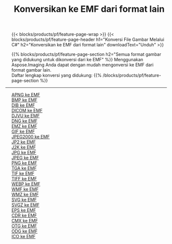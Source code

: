 ﻿---
title: Konversikan ke EMF dari format lain 
weight: 3920
url: /id/java/conversion/to/emf 
lang: id
langdirlevel: 2
locales: zh-hans,ja,it,ru,de,es,fr,nl,id,lt,pl,pt,vi,tr,ko,zh-hant,ar,hi,th,sv,cs,uk,he
description: Menggunakan Aspose.Imaging Anda dapat dengan mudah mengonversi ke EMF dari format lain
---

{{< blocks/products/pf/feature-page-wrap >}}
{{< blocks/products/pf/feature-page-header h1="Konversi File Gambar Melalui C#" h2="Konversikan ke EMF dari format lain" downloadText="Unduh" >}}


{{% blocks/products/pf/feature-page-section  h2="Semua format gambar yang didukung untuk dikonversi dari ke EMF" %}}
Menggunakan Aspose.Imaging Anda dapat dengan mudah mengonversi ke EMF dari format gambar lain.
<br/>
Daftar lengkap konversi yang didukung:
{{% /blocks/products/pf/feature-page-section %}}
<div class="container-fluid productfamilypage bg-gray">
    <div class="convertypes bg-gray agp-content section">
        <div class="container">
		<hr style="margin-left:-20px;"/>
		<div class="row other-converters">
		    <div class='col-md-2 other-converter remove-lp remove-rp'><a href="/imaging/id/java/conversion/apng-to-emf" >APNG ke EMF</a></div>
<div class='col-md-2 other-converter remove-lp remove-rp'><a href="/imaging/id/java/conversion/bmp-to-emf" >BMP ke EMF</a></div>
<div class='col-md-2 other-converter remove-lp remove-rp'><a href="/imaging/id/java/conversion/dib-to-emf" >DIB ke EMF</a></div>
<div class='col-md-2 other-converter remove-lp remove-rp'><a href="/imaging/id/java/conversion/dicom-to-emf" >DICOM ke EMF</a></div>
<div class='col-md-2 other-converter remove-lp remove-rp'><a href="/imaging/id/java/conversion/djvu-to-emf" >DJVU ke EMF</a></div>
<div class='col-md-2 other-converter remove-lp remove-rp'><a href="/imaging/id/java/conversion/dng-to-emf" >DNG ke EMF</a></div>
<div class='col-md-2 other-converter remove-lp remove-rp'><a href="/imaging/id/java/conversion/emz-to-emf" >EMZ ke EMF</a></div>
<div class='col-md-2 other-converter remove-lp remove-rp'><a href="/imaging/id/java/conversion/gif-to-emf" >GIF ke EMF</a></div>
<div class='col-md-2 other-converter remove-lp remove-rp'><a href="/imaging/id/java/conversion/jpeg2000-to-emf" >JPEG2000 ke EMF</a></div>
<div class='col-md-2 other-converter remove-lp remove-rp'><a href="/imaging/id/java/conversion/jp2-to-emf" >JP2 ke EMF</a></div>
<div class='col-md-2 other-converter remove-lp remove-rp'><a href="/imaging/id/java/conversion/j2k-to-emf" >J2K ke EMF</a></div>
<div class='col-md-2 other-converter remove-lp remove-rp'><a href="/imaging/id/java/conversion/jpg-to-emf" >JPG ke EMF</a></div>
<div class='col-md-2 other-converter remove-lp remove-rp'><a href="/imaging/id/java/conversion/jpeg-to-emf" >JPEG ke EMF</a></div>
<div class='col-md-2 other-converter remove-lp remove-rp'><a href="/imaging/id/java/conversion/png-to-emf" >PNG ke EMF</a></div>
<div class='col-md-2 other-converter remove-lp remove-rp'><a href="/imaging/id/java/conversion/tga-to-emf" >TGA ke EMF</a></div>
<div class='col-md-2 other-converter remove-lp remove-rp'><a href="/imaging/id/java/conversion/tif-to-emf" >TIF ke EMF</a></div>
<div class='col-md-2 other-converter remove-lp remove-rp'><a href="/imaging/id/java/conversion/tiff-to-emf" >TIFF ke EMF</a></div>
<div class='col-md-2 other-converter remove-lp remove-rp'><a href="/imaging/id/java/conversion/webp-to-emf" >WEBP ke EMF</a></div>
<div class='col-md-2 other-converter remove-lp remove-rp'><a href="/imaging/id/java/conversion/wmf-to-emf" >WMF ke EMF</a></div>
<div class='col-md-2 other-converter remove-lp remove-rp'><a href="/imaging/id/java/conversion/wmz-to-emf" >WMZ ke EMF</a></div>
<div class='col-md-2 other-converter remove-lp remove-rp'><a href="/imaging/id/java/conversion/svg-to-emf" >SVG ke EMF</a></div>
<div class='col-md-2 other-converter remove-lp remove-rp'><a href="/imaging/id/java/conversion/svgz-to-emf" >SVGZ ke EMF</a></div>
<div class='col-md-2 other-converter remove-lp remove-rp'><a href="/imaging/id/java/conversion/eps-to-emf" >EPS ke EMF</a></div>
<div class='col-md-2 other-converter remove-lp remove-rp'><a href="/imaging/id/java/conversion/cdr-to-emf" >CDR ke EMF</a></div>
<div class='col-md-2 other-converter remove-lp remove-rp'><a href="/imaging/id/java/conversion/cmx-to-emf" >CMX ke EMF</a></div>
<div class='col-md-2 other-converter remove-lp remove-rp'><a href="/imaging/id/java/conversion/otg-to-emf" >OTG ke EMF</a></div>
<div class='col-md-2 other-converter remove-lp remove-rp'><a href="/imaging/id/java/conversion/odg-to-emf" >ODG ke EMF</a></div>
<div class='col-md-2 other-converter remove-lp remove-rp'><a href="/imaging/id/java/conversion/ico-to-emf" >ICO ke EMF</a></div>
                </div>
        </div>
    </div>
</div>
<br/>

